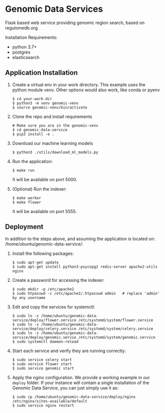 # Genomic Data Services

Flask based web service providing genomic region search, based on regulomedb.org.

Installation Requirements:

* python 3.7+
* postgres
* elasticsearch


## Application Installation

1. Create a virtual env in your work directory.
    This example uses the python module venv. Other options would also work, like conda or pyenv
    ```
    $ cd your-work-dir
    $ python3 -m venv genomic-venv
    $ source genomic-venv/bin/activate
    ```

2. Clone the repo and install requirements
    ```
    # Make sure you are in the genomic-venv
    $ cd genomic-data-service
    $ pip3 install -e .
    ```

3. Download our machine learning models
    ```
    $ python3 ./utils/download_ml_models.py
    ```

4. Run the application:
    ```
    $ make run
    ```
    It will be available on port 5000.

5. (Optional) Run the indexer:
    ```
    $ make worker
    $ make flower
    ```
    It will be available on port 5555.


## Deployment

In addition to the steps above, and assuming the application is located on: /home/ubuntu/genomic-data-service/:

1. Install the following packages:
    ```
    $ sudo apt-get update
    $ sudo apt-get install python3-psycopg2 redis-server apache2-utils nginx
    ```

2. Create a password for accessing the indexer:
    ```
    $ sudo mkdir -p /etc/apache2
    $ sudo htpasswd -c /etc/apache2/.htpasswd admin   # replace 'admin' by any username
    ```

3. Edit and copy the services for systemctl:
    ```
    $ sudo ln -s /home/ubuntu/genomic-data-service/deploy/flower.service /etc/systemd/system/flower.service
    $ sudo ln -s /home/ubuntu/genomic-data-service/deploy/celery.service /etc/systemd/system/celery.service
    $ sudo ln -s /home/ubuntu/genomic-data-service/deploy/genomic.servie /etc/systemd/system/genomic.service
    $ sudo systemctl daemon-reload
    ```

4. Start each service and verify they are running correctly:
    ```
    $ sudo service celery start
    $ sudo service flower start
    $ sudo service genomic start
    ```

5. Apply the nginx configuration. We provide a working example in our `deploy` folder. If your instance will contain a single installation of the Genomic Data Service, you can just simply use it as:
    ```
    $ sudo cp /home/ubuntu/genomic-data-service/deploy/nginx /etc/nginx/sites-available/default
    $ sudo service nginx restart
    ```

